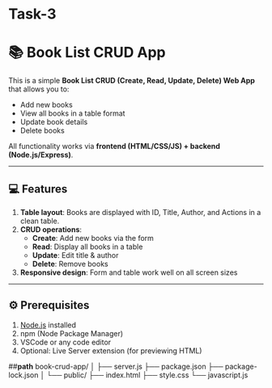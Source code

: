 # Task-3
# 📚 Book List CRUD App

This is a simple **Book List CRUD (Create, Read, Update, Delete) Web App** that allows you to:

- Add new books
- View all books in a table format
- Update book details
- Delete books

All functionality works via **frontend (HTML/CSS/JS) + backend (Node.js/Express)**.

---

## 💻 Features

1. **Table layout**: Books are displayed with ID, Title, Author, and Actions in a clean table.
2. **CRUD operations**:
   - **Create**: Add new books via the form
   - **Read**: Display all books in a table
   - **Update**: Edit title & author
   - **Delete**: Remove books
3. **Responsive design**: Form and table work well on all screen sizes

---

## ⚙️ Prerequisites

1. [Node.js](https://nodejs.org/) installed
2. npm (Node Package Manager)
3. VSCode or any code editor
4. Optional: Live Server extension (for previewing HTML)

##**path**
book-crud-app/
│
├── server.js
├── package.json
├── package-lock.json
│
└── public/
    ├── index.html
    ├── style.css
    └── javascript.js
